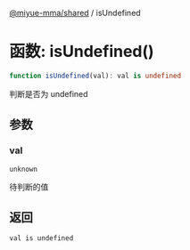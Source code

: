 [@miyue-mma/shared](../index.md) / isUndefined

# 函数: isUndefined()

```ts
function isUndefined(val): val is undefined
```

判断是否为 undefined

## 参数

### val

`unknown`

待判断的值

## 返回

`val is undefined`
